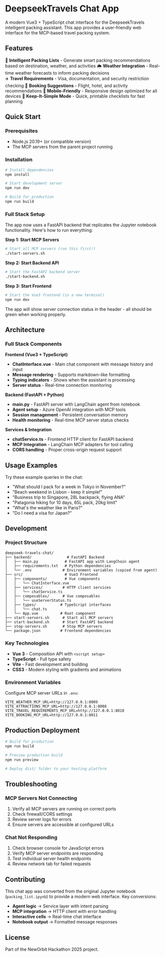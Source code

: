 # DeepseekTravels Chat App

A modern Vue3 + TypeScript chat interface for the DeepseekTravels intelligent packing assistant. This app provides a user-friendly web interface for the MCP-based travel packing system.

## Features

🧳 **Intelligent Packing Lists** - Generate smart packing recommendations based on destination, weather, and activities
🌦️ **Weather Integration** - Real-time weather forecasts to inform packing decisions  
✈️ **Travel Requirements** - Visa, documentation, and security restriction checking
🏨 **Booking Suggestions** - Flight, hotel, and activity recommendations
📱 **Mobile-Friendly** - Responsive design optimized for all devices
🎯 **Keep-It-Simple Mode** - Quick, printable checklists for fast planning

## Quick Start

### Prerequisites

- Node.js 20.19+ (or compatible version)
- The MCP servers from the parent project running

### Installation

```bash
# Install dependencies
npm install

# Start development server
npm run dev

# Build for production  
npm run build
```

### Full Stack Setup

The app now uses a FastAPI backend that replicates the Jupyter notebook functionality. Here's how to run everything:

**Step 1: Start MCP Servers**
```bash
# Start all MCP servers (run this first!)
./start-servers.sh
```

**Step 2: Start Backend API**
```bash
# Start the FastAPI backend server
./start-backend.sh
```

**Step 3: Start Frontend**
```bash
# Start the Vue3 frontend (in a new terminal)
npm run dev
```

The app will show server connection status in the header - all should be green when working properly.

## Architecture

### Full Stack Components

**Frontend (Vue3 + TypeScript)**
- **ChatInterface.vue** - Main chat component with message history and input
- **Message rendering** - Supports markdown-like formatting  
- **Typing indicators** - Shows when the assistant is processing
- **Server status** - Real-time connection monitoring

**Backend (FastAPI + Python)**
- **main.py** - FastAPI server with LangChain agent from notebook
- **Agent setup** - Azure OpenAI integration with MCP tools
- **Session management** - Persistent conversation memory
- **Health monitoring** - Real-time MCP server status checks

**Services & Integration**
- **chatService.ts** - Frontend HTTP client for FastAPI backend
- **MCP Integration** - LangChain MCP adapters for tool calling
- **CORS handling** - Proper cross-origin request support

## Usage Examples

Try these example queries in the chat:

- "What should I pack for a week in Tokyo in November?"
- "Beach weekend in Lisbon - keep it simple!"
- "Business trip to Singapore, 28L backpack, flying ANA"
- "Patagonia hiking for 10 days, 65L pack, 20kg limit"
- "What's the weather like in Paris?"
- "Do I need a visa for Japan?"

## Development

### Project Structure

```
deepseek-travels-chat/
├── backend/                # FastAPI Backend
│   ├── main.py            # FastAPI app with LangChain agent
│   ├── requirements.txt   # Python dependencies
│   └── .env              # Environment variables (copied from agent)
├── src/                   # Vue3 Frontend
│   ├── components/        # Vue components
│   │   └── ChatInterface.vue
│   ├── services/         # HTTP client services
│   │   └── chatService.ts
│   ├── composables/      # Vue composables
│   │   └── useServerStatus.ts
│   ├── types/           # TypeScript interfaces
│   │   └── chat.ts
│   └── App.vue          # Root component
├── start-servers.sh      # Start all MCP servers
├── start-backend.sh      # Start FastAPI backend
├── stop-servers.sh       # Stop MCP servers
└── package.json         # Frontend dependencies
```

### Key Technologies

- **Vue 3** - Composition API with `<script setup>`
- **TypeScript** - Full type safety
- **Vite** - Fast development and building
- **CSS3** - Modern styling with gradients and animations

### Environment Variables

Configure MCP server URLs in `.env`:

```env
VITE_WEATHER_MCP_URL=http://127.0.0.1:8009
VITE_ATTRACTIONS_MCP_URL=http://127.0.0.1:8008
VITE_TRAVEL_REQUIREMENTS_MCP_URL=http://127.0.0.1:8010
VITE_BOOKING_MCP_URL=http://127.0.0.1:8011
```

## Production Deployment

```bash
# Build for production
npm run build

# Preview production build
npm run preview

# Deploy dist/ folder to your hosting platform
```

## Troubleshooting

### MCP Servers Not Connecting

1. Verify all MCP servers are running on correct ports
2. Check firewall/CORS settings
3. Review server logs for errors
4. Ensure servers are accessible at configured URLs

### Chat Not Responding

1. Check browser console for JavaScript errors
2. Verify MCP server endpoints are responding
3. Test individual server health endpoints
4. Review network tab for failed requests

## Contributing

This chat app was converted from the original Jupyter notebook (`packing_list.ipynb`) to provide a modern web interface. Key conversions:

- **Agent logic** → Service layer with intent parsing
- **MCP integration** → HTTP client with error handling  
- **Interactive cells** → Real-time chat interface
- **Notebook output** → Formatted message responses

## License

Part of the NewOrbit Hackathon 2025 project.
